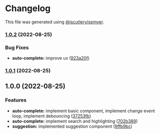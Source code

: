# Changelog

This file was generated using [@jscutlery/semver](https://github.com/jscutlery/semver).

### [1.0.2](https://github.com/ubirajaramneto/d33l/compare/v1.0.1...v1.0.2) (2022-08-25)


### Bug Fixes

* **auto-complete:** improve ux ([923a20f](https://github.com/ubirajaramneto/d33l/commit/923a20fc01daabab3286fe35f0106706fdc9a6f6))

### [1.0.1](https://github.com/ubirajaramneto/d33l/compare/v1.0.0...v1.0.1) (2022-08-25)

## 1.0.0 (2022-08-25)


### Features

* **auto-complete:** implement basic component, implement change event loop, implement debouncing ([37253fb](https://github.com/ubirajaramneto/d33l/commit/37253fbcc41f8bac2a78fa18b55cf7c239b20066))
* **auto-complete:** implement search and highlighting ([702b389](https://github.com/ubirajaramneto/d33l/commit/702b38905b0f6222e84275b0047ac29d90229b42))
* **suggestion:** implemented suggestion component ([9ffb9bc](https://github.com/ubirajaramneto/d33l/commit/9ffb9bc695891add9b04d8f007c7bb958941a7fd))

